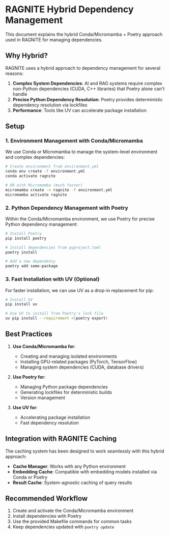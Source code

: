 # RAGNITE Hybrid Dependency Management

This document explains the hybrid Conda/Micromamba + Poetry approach used in RAGNITE for managing dependencies.

## Why Hybrid?

RAGNITE uses a hybrid approach to dependency management for several reasons:

1. **Complex System Dependencies**: AI and RAG systems require complex non-Python dependencies (CUDA, C++ libraries) that Poetry alone can't handle
2. **Precise Python Dependency Resolution**: Poetry provides deterministic dependency resolution via lockfiles
3. **Performance**: Tools like UV can accelerate package installation

## Setup

### 1. Environment Management with Conda/Micromamba

We use Conda or Micromamba to manage the system-level environment and complex dependencies:

```bash
# Create environment from environment.yml
conda env create -f environment.yml
conda activate ragnite

# OR with Micromamba (much faster)
micromamba create -n ragnite -f environment.yml
micromamba activate ragnite
```

### 2. Python Dependency Management with Poetry

Within the Conda/Micromamba environment, we use Poetry for precise Python dependency management:

```bash
# Install Poetry
pip install poetry

# Install dependencies from pyproject.toml
poetry install

# Add a new dependency
poetry add some-package
```

### 3. Fast Installation with UV (Optional)

For faster installation, we can use UV as a drop-in replacement for pip:

```bash
# Install UV
pip install uv

# Use UV to install from Poetry's lock file
uv pip install --requirement <(poetry export)
```

## Best Practices

1. **Use Conda/Micromamba for**:
   - Creating and managing isolated environments
   - Installing GPU-related packages (PyTorch, TensorFlow)
   - Managing system dependencies (CUDA, database drivers)

2. **Use Poetry for**:
   - Managing Python package dependencies
   - Generating lockfiles for deterministic builds
   - Version management

3. **Use UV for**:
   - Accelerating package installation
   - Fast dependency resolution

## Integration with RAGNITE Caching

The caching system has been designed to work seamlessly with this hybrid approach:

- **Cache Manager**: Works with any Python environment
- **Embedding Cache**: Compatible with embedding models installed via Conda or Poetry
- **Result Cache**: System-agnostic caching of query results

## Recommended Workflow

1. Create and activate the Conda/Micromamba environment
2. Install dependencies with Poetry
3. Use the provided Makefile commands for common tasks
4. Keep dependencies updated with `poetry update` 